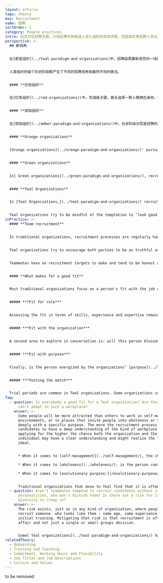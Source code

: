 ```yaml
---
layout: article
tags: theory
key: Recruitment
name: 招聘
sortOrder: 1
category: People practices
intro: 此文讨论招聘主题，介绍征聘外部候选人进入组织的具体流程，包括谁负责招聘人员以及具体面试流程的做法。
perspective: >-
  ## 新视角


  在[蔚蓝组织](../teal-paradigm-and-organizations)中，招聘由需要新成员的一线团队主导。与应聘者的沟通往往围绕三个主题展开：角色适配性、组织适配性、目标适配性。通常最重视最后两个，因为在自我管理组织中，职位角色流动性很大。通常安排一段试用期间，以便双方都能据此诚实的评估这个适配是否合适。


  人类组织的每个历史阶段都产生了不同的招聘视角和截然不同的做法。


  #### **红色组织**


  在[红色组织](../red-organizations/)中，忠诚是关键。酋长选择一群人簇拥在身侧，通常是家人，可信者或服从者，既用来克服恐惧，也承诺照顾他们。招聘归结为双向选择或指派，而且在新成员加入时通常举行一个仪式，新人给出效忠老板的誓言，老板作为回报承诺为他提供保护。


  #### **琥珀组织**


  在[琥珀组织](../amber-paradigm-and-organizations/)中，社会阶级分层是招聘的基础。应聘者要想申请工作，需要有一个特定的背景。历史上的组织中，这种等级分层与社会阶级分层一般保持同步：牧师从农民中招募；司教和主教，则来自贵族阶层。一个出生在工人阶级的男人（当然更包括女人）不会渴望得到一个管理职位，并且一旦进入组织，也不会爬得很高。如今的琥珀组织，尽管方式更微妙，但仍然倾向于遵循社会地位分层。在政府机构、学校和军队中，职位高于某一级别往往仍然需要特定的文凭或一定的经验。被录用的人可能不是能力上最合格的，但一定是符合所有硬性标准的人。


  #### **Orange organizations**


  [Orange organizations](../orange-paradigm-and-organizations/)' pursuit of performance, efficiency and innovation makes them focus their recruitment efforts on selecting the candidates with the best skills, the most relevant experience and expertise for a specific role, as well as the best future potential for development. In some large corporations, interviews are conducted by specialized Human Resources personnel (for top leadership roles by external "head hunter" search firms,) in most cases in conjunction with the person's future manager. Significant effort and resources have been deployed to develop interview techniques and training, as well as assessments tools to help organizations optimize their success rate in recruitment.


  #### **Green organizations**


  In[ Green organizations](../green-paradigm-and-organizations/), recruitment revolves around shared culture as much as on the specific skills of the candidate. Candidates for management positions are rigorously screened on their mindset, behavior and values: are they ready to empower their subordinates, to be a coach rather than a top-down decision maker? Will they lead with humility? The focus on culture elevates human resources to a central role. 


  #### **Teal Organizations**


  In [Teal Organizations,](../teal-paradigm-and-organizations/) recruitment is led by the team in need of a new member, not by Human Resources (often, an HR function doesn’t exist.) Conversations with candidates tend to center around three topics: Fit with the role, fit with the organization, and fit with the purpose. The last two are often considered more important, as in self-managing organizations, there is much fluidity around roles.


  Teal organizations try to be mindful of the temptation to ‘look good’ to candidates during recruitment. The premise is that both parties are trying to answer one simple, fundamental question: Do we sense that we are meant to journey together? This question can only be meaningfully answered when conversations are rooted in honesty and integrity, with a willingness to inquire deeply and openly.
inPractice: >-
  #### **Team recruitment**


  In traditional organizations, recruitment processes are regularly handled by Human Resources personnel. Their interest is to quickly fill an open position with a suitable candidate  as their performance is sometimes measured by the number of job openings that they fill. It is in their best interest to present a positive view of the company and the role in order to encourage the candidate to accept the offer. In the same way, candidates try to present themselves and their job experience in the most positive light to increase the chances that they will receive an offer of employment.


  Teal organizations try to encourage both parties to be as truthful as possible with each other. The interviews are handled by future teammates who simply want to decide if they want to work with the candidate on a daily basis. The team can take advice and counsel from HR if such a function exists, but they are in charge of the process and decision. Having 10 to 12 conversations is not unusual to provide time for both parties to feel each other out and establish if the fit will work well for the team and the candidate.


  Teammates have no recruitment targets to make and tend to be honest about their workplace. If they oversell the company to their potential new teammate, they would have to live with the consequences of that on a daily basis. Because team members tend to be honest about the workplace, candidates feel invited to be honest too. Candidates often meet all their future colleagues, tour the premises, are invited to genuinely ask all sorts of questions to determine if it really is a place they feel called to work for. Many Teal Organizations report that their recruitment process and decisions can take significantly longer than usual. They sometimes accept slower growth, keeping a posting open until they find a person that fits not only the job opening but also the organization and its purpose.


  #### **What makes for a good fit**


  Most traditional organizations focus on a person's fit with the job description. Teal organizations tend to take a broader perspective, designing recruitment as a two-way discovery process to answer one fundamental question: Are we meant to journey together?


  ##### ***Fit for role***


  Assessing the fit in terms of skills, experience and expertise remains an important component of the recruitment process, especially for specific roles requiring expertise. Roles in self-managing organizations are exchanged very fluidly, though. For that reason, the "fit for role" is often not considered to be paramount, as it is likely that a person's roles might change quickly. Self-managing organizations experience that when employees are motivated to take on a new and challenging role, they  pick up new skills and experience in surprisingly little time.


  ##### ***Fit with the organization***


  A second area to explore in conversation is: will this person blossom in the organization? Will he or she thrive in a self-organizing environment? Does the person feel aligned by the organization's values? Does he or she "click" with the colleagues? Many Teal organizations, like [Morning Star](http://www.morningstarco.com/), give candidates a training in self-management, so candidates can determine if that is what they want. Other organizations create moments in the recruitment process to have in-depth discussions about the company's and the candidate's values.


  ##### ***Fit with purpose***


  Finally, is the person energized by the organizations’ [purpose](../listening-to-purpose/)? Is there something in the person's history that makes them resonate, makes them want to serve this purpose at this moment in their life? The discussion triggered by these questions can reach substantial depth and help both the candidate and the organization learn more about themselves. Recruitment becomes a process of self-inquiry as much as a process of mutual assessment.


  ##### ***Testing the match***


  Trial periods are common in Teal organizations. Some organizations such as [FAVI ](http://www.favi.com/en/)make extended use of this period for both parties to test whether the match works well in the long run. [Zappos ](https://en.wikipedia.org/wiki/Zappos)offers its new hires a $3,000 check if they have second thoughts and choose to quit during the four-week orientation. The idea is that everyone will be better off if they don’t stay in what promises to be an unhappy marriage.
faq:
  - question: Is everybody a good fit for a Teal organization? Are there people who
      can't adapt to such a workplace?
    answer: >-
      Some people will be more attracted than others to work in self-managing
      environments, or in places that invite people into wholeness or to engage
      deeply with a specific purpose. The more the recruitment process allows
      candidates to have a deep understanding of the kind of workplace they are
      applying for the higher the chance both the organization and the
      individual may have a clear understanding and might realize the fit is not
      ideal.


      * When it comes to [self-management](../self-management/), the challenge tends to be different, depending on a person's background. If the candidate is used to being a manager or to work in a staff position with power over operating units, it can be a challenging transition. Candidates who have previously worked in the lower levels of the organization may find it hard at first to deal with the higher levels of commitment and personal responsibility that self-management requires.

      * When it comes to [wholeness](../wholeness/): is the person comfortable with an environment where colleagues are expecting each other to be open and vulnerable, to show up from a place of wholeness?

      * When it comes to [evolutionary purpose:](/evolutionary-purpose/) does the person resonate with the organization's purpose, and do they feel ok with an environment in which there is little predict & control, and more sense and respond?


      Traditional organizations that move to Teal find that it is often hard to predict who will thrive in the new environment or not. Some people suddenly blossom, whereas others where everyone predicted they would love it find it hard. So taking time in the recruitment process and building in, when possible, a test period might be helpful to increases chances of a good fit.
  - question: Aren’t teammates tempted to recruit candidates without strong
      personalities, who won't disturb them? Is there not a risk for lack of
      diversity to creep in?
    answer: >-
      The risk exists, just as in any kind of organization, where people prefer
      recruit someone  who looks like them : same age, same experience, same
      initial training. Mitigating that risk is that recruitment is often a team
      affair and not just a single or small groups decision. 


      Some[ Teal organizations](../teal-paradigm-and-organizations/) have invented processes to preserve diversity (see below RHD  bi-monthly “isms in the workplace meeting”).
relatedTheory:
  - Onboarding
  - Training and Coaching
  - Commitment, Working Hours and Flexibility
  - Job Titles and Job Descriptions
  - Culture and Values
---
```

to be removed